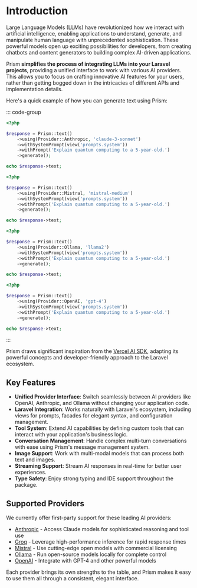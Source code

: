# Introduction

Large Language Models (LLMs) have revolutionized how we interact with artificial intelligence, enabling applications to understand, generate, and manipulate human language with unprecedented sophistication. These powerful models open up exciting possibilities for developers, from creating chatbots and content generators to building complex AI-driven applications.

Prism **simplifies the process of integrating LLMs into your Laravel projects**, providing a unified interface to work with various AI providers. This allows you to focus on crafting innovative AI features for your users, rather than getting bogged down in the intricacies of different APIs and implementation details.

Here's a quick example of how you can generate text using Prism:

::: code-group
```php [Anthropic]
<?php

$response = Prism::text()
    ->using(Provider::Anthropic, 'claude-3-sonnet')
    ->withSystemPrompt(view('prompts.system'))
    ->withPrompt('Explain quantum computing to a 5-year-old.')
    ->generate();

echo $response->text;
```

```php [Mistral]
<?php

$response = Prism::text()
    ->using(Provider::Mistral, 'mistral-medium')
    ->withSystemPrompt(view('prompts.system'))
    ->withPrompt('Explain quantum computing to a 5-year-old.')
    ->generate();

echo $response->text;
```

```php [Ollama]
<?php

$response = Prism::text()
    ->using(Provider::Ollama, 'llama2')
    ->withSystemPrompt(view('prompts.system'))
    ->withPrompt('Explain quantum computing to a 5-year-old.')
    ->generate();

echo $response->text;
```

```php [OpenAI]
<?php

$response = Prism::text()
    ->using(Provider::OpenAI, 'gpt-4')
    ->withSystemPrompt(view('prompts.system'))
    ->withPrompt('Explain quantum computing to a 5-year-old.')
    ->generate();

echo $response->text;
```
:::

Prism draws significant inspiration from the [Vercel AI SDK](https://sdk.vercel.ai/docs/ai-sdk-core), adapting its powerful concepts and developer-friendly approach to the Laravel ecosystem.

## Key Features

- **Unified Provider Interface**: Switch seamlessly between AI providers like OpenAI, Anthropic, and Ollama without changing your application code.
- **Laravel Integration**: Works naturally with Laravel's ecosystem, including views for prompts, facades for elegant syntax, and configuration management.
- **Tool System**: Extend AI capabilities by defining custom tools that can interact with your application's business logic.
- **Conversation Management**: Handle complex multi-turn conversations with ease using Prism's message management system.
- **Image Support**: Work with multi-modal models that can process both text and images.
- **Streaming Support**: Stream AI responses in real-time for better user experiences.
- **Type Safety**: Enjoy strong typing and IDE support throughout the package.

## Supported Providers

We currently offer first-party support for these leading AI providers:

- [Anthropic](https://anthropic.com) - Access Claude models for sophisticated reasoning and tool use
- [Groq](https://groq.com) - Leverage high-performance inference for rapid response times
- [Mistral](https://mistral.ai) - Use cutting-edge open models with commercial licensing
- [Ollama](https://ollama.com) - Run open-source models locally for complete control
- [OpenAI](https://openai.com) - Integrate with GPT-4 and other powerful models

Each provider brings its own strengths to the table, and Prism makes it easy to use them all through a consistent, elegant interface. 
